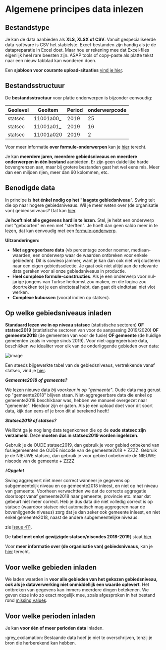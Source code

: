 # Algemene principes data inlezen

## Bestandstype

Je kan de data aanbieden als **XLS, XLSX of CSV**. Vanuit gespecialiseerde data-software is CSV het stabielste. Excel-bestanden zijn handig als je de datapreparatie in Excel doet. Maar hou er rekening mee dat Excel-files eigenlijk heel rare beesten zijn. ASAP tools of copy-paste als platte tekst naar een nieuw tabblad kan wonderen doen.

Een **sjabloon voor courante upload-situaties** [vind je hier](https://github.com/provinciesincijfers/JiveDocumentation/raw/master/04.%20Data%20inlezen/000_voorbeeld_upload.xlsx).

## Bestandsstructuur

De **bestandsstructuur** voor platte onderwerpen is bijzonder eenvoudig:

| Geolevel | Geoitem | Period | onderwerpcode |
| --- | --- | --- | --- |
| statsec | 11001a00\_ | 2019 | 25 |
| statsec | 11001a01\_ | 2019 | 16 |
| statsec | 11001a020 | 2019 | 2 |

Voor meer informatie **over formule-onderwerpen** kan je [hier](https://github.com/provinciesincijfers/JiveDocumentation/blob/master/04.%20Data%20inlezen/Formule-onderwerpen.md) terecht.

Je kan **meerdere jaren, meerdere gebiedsniveaus en meerdere onderwerpen in één bestand** aanbieden. Er zijn geen duidelijke harde bovengrenzen aan, maar bij grotere bestanden gaat het wel eens mis. Meer dan een miljoen rijen, meer dan 60 kolommen, etc.

## Benodigde data

In principe is **het énkel nodig op het &quot;laagste gebiedsniveau**&quot;. Swing telt die op naar hogere gebiedsniveaus. Wil je meer weten over (de organisatie van) gebiedsniveaus? Dat kan [hier](https://github.com/provinciesincijfers/gebiedsniveaus).

**Je hoeft niet alle gegevens hard in te lezen**. Stel, je hebt een onderwerp met &quot;geboorten&quot; en een met &quot;sterften&quot;. Je hoeft dan geen saldo meer in te lezen, dat kan eenvoudig met een [formule-onderwerp](https://github.com/provinciesincijfers/JiveDocumentation/blob/master/04.%20Data%20inlezen/Formule-onderwerpen.md).

**Uitzonderingen:**

- **Niet aggregeerbare data** (vb percentage zonder noemer, mediaan-waarden, een onderwerp waar de waarden ontbreken voor enkele gebieden). Dit is sowieso jammer, want je kan dan ook niet vrij clusteren naar een eigen gebiedsselectie. Je gaat ook niet altijd aan de relevante data geraken voor al onze gebiedsniveaus in productie.
- **Heel complexe formule-constructies**. Als je een onderwerp voor nul-jarige jongens van Turkse herkomst zou maken, en die logica zou doortrekken tot je een eindtotaal hebt, dan gaat dit eindtotaal niet vlot werken.
- **Complexe kubussen** (vooral indien op statsec).

## Op welke gebiedsniveaus inladen

**Standaard lezen we in op niveau statsec** (statistische sectoren) **OF statsec2019** (statistische sectoren van voor de aanpassing 2019/2020) **OF gemeente2018** (de gemeenten van voor de fusie) **OF gemeente** (de huidige gemeenten zoals in voege sinds 2019). Voor niet-aggregeerbare data, beschikken we idealiter voor elk van de onderliggende gebieden over data:

![image](https://user-images.githubusercontent.com/77432663/112810470-59637700-907b-11eb-8679-de865c6e05b4.png)


Een steeds bijgewerkte tabel van de gebiedsniveaus, vertrekkende vanaf statsec, vind je [hier](https://github.com/provinciesincijfers/gebiedsniveaus/tree/master/verzamelbestanden).

***Gemeente2018 of gemeente?***

We lezen nieuwe data *bij voorkeur in op &quot;gemeente&quot;*. Oude data mag gerust op &quot;gemeente2018&quot; blijven staan. Niet-aggregeerbare data die enkel op gemeente2018 beschikbaar was, hebben we manueel overgezet naar &quot;gemeente&quot;. Hierdoor zijn er gaten. Als je een upload doet voor dit soort data, kijk dan eens of je bron dit al berekend heeft!

***Statsec2019 of statsec?***

Wellicht ga je nog lang data tegenkomen die op de **oude statsec zijn verzameld**. Deze **moeten dus in statsec2019 worden ingelezen**.

Gebruik je de OUDE statsec2019, dan gebruik je voor gebied onbekend van fusiegemeenten de OUDE niscode van de gemeente2018 + ZZZZ. Gebruik je de NIEUWE statsec, dan gebruik je voor gebied onbekende de NIEUWE niscode van de gemeente + ZZZZ

***❕ Opgelet***

Swing aggregeert niet meer correct wanneer je gegevens op subgemeentelijk niveau en op gemeente2018 inleest, en niet op het niveau van gemeente. Voorheen verwachtten we dat de correcte aggregatie doorloopt vanaf gemeente2018 naar gemeente, provincie etc. maar dat gebeurt niet meer correct. Heb je dus data die niet volledig correct is op statsec (waardoor statsec niet automatisch mag aggregeren naar de bovenliggende niveaus) zorg dat je dan zeker ook gemeente inleest, en niet enkel gemeente2018, naast de andere subgemeentelijke niveaus.

zie [issue 411](https://github.com/provinciesincijfers/PinC-taakopvolging/issues/411).

De **tabel met enkel gewijzigde statsec/niscodes 2018-2019**] staat [hier](https://github.com/provinciesincijfers/gebiedsniveaus/blob/master/wijzigende\_gebiedsindelingen.md).

Voor **meer informatie over (de organisatie van) gebiedsniveaus**, kan je [hier](https://github.com/provinciesincijfers/gebiedsniveaus) terecht.

## Voor welke gebieden inladen

We laden waarden in **voor alle gebieden van het gekozen gebiedsniveau, ook als je dataverwerking niet onmiddellijk een waarde oplevert**. Het ontbreken van gegevens kan immers meerdere dingen betekenen. We geven deze info zo exact mogelijk mee, zoals afgesproken in het bestand rond [missing values]( https://github.com/provinciesincijfers/JiveDocumentation/blob/master/01.%20Algemeen%20databeheer/Missing%20values.md).

## Voor welke perioden inladen

Je kan **voor één of meer perioden data** inladen. 

:grey\_exclamation: Bestaande data hoef je niet te overschrijven, tenzij je bron die herberekend kan hebben.
